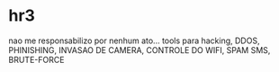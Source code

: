 # hr3
nao me responsabilizo por nenhum ato...
tools para hacking, DDOS, PHINISHING, INVASAO DE CAMERA, CONTROLE DO WIFI, SPAM SMS, BRUTE-FORCE 
